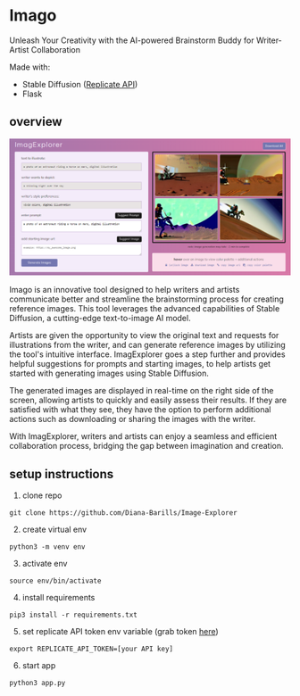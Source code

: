 # Imago
Unleash Your Creativity with the AI-powered Brainstorm Buddy for Writer-Artist Collaboration

Made with:
* Stable Diffusion ([Replicate API](https://replicate.com/stability-ai/stable-diffusion/api))
* Flask

## overview
![Screenshot](static/overview.png)

Imago is an innovative tool designed to help writers and artists communicate better and streamline the brainstorming process for creating reference images. This tool leverages the advanced capabilities of Stable Diffusion, a cutting-edge text-to-image AI model.

Artists are given the opportunity to view the original text and requests for illustrations from the writer, and can generate reference images by utilizing the tool's intuitive interface. ImagExplorer goes a step further and provides helpful suggestions for prompts and starting images, to help artists get started with generating images using Stable Diffusion.

The generated images are displayed in real-time on the right side of the screen, allowing artists to quickly and easily assess their results. If they are satisfied with what they see, they have the option to perform additional actions such as downloading or sharing the images with the writer.

With ImagExplorer, writers and artists can enjoy a seamless and efficient collaboration process, bridging the gap between imagination and creation.
## setup instructions
1. clone repo
```
git clone https://github.com/Diana-Barills/Image-Explorer
```

2. create virtual env
```
python3 -m venv env
```

3. activate env
```
source env/bin/activate
```

4. install requirements
```
pip3 install -r requirements.txt
```

5. set replicate API token env variable (grab token [here](https://replicate.com/account))
```
export REPLICATE_API_TOKEN=[your API key]
```

6. start app
```
python3 app.py
```
